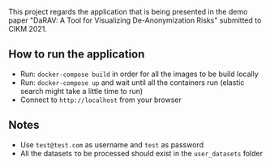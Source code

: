 This project regards the application that is being presented in the demo paper "DaRAV: A Tool for Visualizing De-Anonymization Risks" submitted to CIKM 2021.

## How to run the application
- Run: ```docker-compose build``` in order for all the images to be build locally
- Run: ```docker-compose up``` and wait until all the containers run (elastic search might take a little time to run)
- Connect to ```http://localhost``` from your browser

## Notes
- Use ```test@test.com``` as username and ```test``` as password
- All the datasets το be processed should exist in the ```user_datasets``` folder

